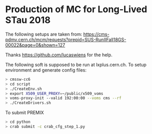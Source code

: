 
# Production of MC for Long-Lived STau 2018

The following setups are taken from:
https://cms-pdmv.cern.ch/mcm/requests?prepid=SUS-RunIIFall18GS-00022&page=0&shown=127

Thanks https://github.com/lucaswiens for the help.

The following soft is supposed to be run at lxplus.cern.ch. To setup environment and generate config files:
```sh
> cmssw-cc6
> cd script
> ./CreateEnv.sh
> export X509_USER_PROXY=~/public/x509_voms
> voms-proxy-init --valid 192:00:00 --voms cms --rf
> ./CreateDrivers.sh
```

To submit PREMIX
```sh
> cd python
> crab submit -c crab_cfg_step_1.py
```
